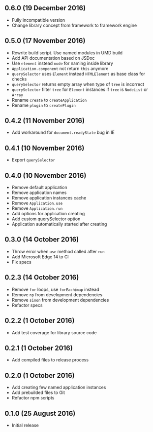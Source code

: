 ## 0.6.0 (19 December 2016)

* Fully incompatible version
* Change library concept from framework to framework engine

## 0.5.0 (17 November 2016)

* Rewrite build script. Use named modules in UMD build
* Add API documentation based on JSDoc
* Use `element` instead `node` for naming inside library
* `Application.component` not return `this` anymore
* `querySelector` uses `Element` instead `HTMLElement` as base class for checks
* `querySelector` returns empty array when type of `tree` is incorrect
* `querySelector` filter `tree` for `Element` instances if `tree` is `NodeList`
  or `Array`
* Rename `create` to `createApplication`
* Rename `plugin` to `createPlugin`

## 0.4.2 (11 November 2016)

* Add workaround for `document.readyState` bug in IE

## 0.4.1 (10 November 2016)

* Export `querySelector`

## 0.4.0 (10 November 2016)

* Remove default application
* Remove application names
* Remove application instances cache
* Remove `Application.use`
* Remove `Application.run`
* Add options for application creating
* Add custom querySelector option
* Application automatically started after creating

## 0.3.0 (14 October 2016)

* Throw error when `use` method called after `run`
* Add Microsoft Edge 14 to CI
* Fix specs

## 0.2.3 (14 October 2016)

* Remove `for` loops, use `forEach`/`map` instead
* Remove `np` from development dependencies
* Remove `sinon` from development dependencies
* Refactor specs

## 0.2.2 (1 October 2016)

* Add test coverage for library source code

## 0.2.1 (1 October 2016)

* Add compiled files to release process

## 0.2.0 (1 October 2016)

* Add creating few named application instances
* Add prebuilded files to Git
* Refactor npm scripts

## 0.1.0 (25 August 2016)

* Initial release
